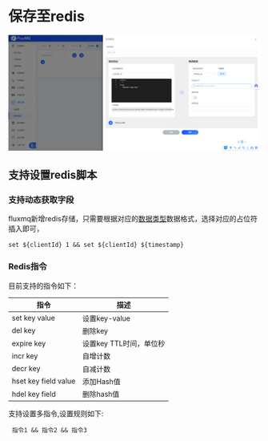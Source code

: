 # 保存至redis

![img.png](../../../../assets/images/gzyq/action/save-redis.png)
##  支持设置redis脚本

### 支持动态获取字段
fluxmq新增redis存储，只需要根据对应的[数据类型](../rule/EVENT.md)数据格式，选择对应的占位符插入即可，

```SHELL
set ${clientId} 1 && set ${clientId} ${timestamp}
```

### Redis指令



目前支持的指令如下：

| 指令                   | 描述              |
|----------------------|-----------------|
| set key value        | 设置key-value     |
| del key              | 删除key           | 
| expire key           | 设置key TTL时间，单位秒 | 
| incr key             | 自增计数            | 
| decr key             | 自减计数            | 
| hset key field value | 添加Hash值         |
| hdel key field  | 删除hash值         |


支持设置多指令,设置规则如下:

```SHELL
 指令1 && 指令2 && 指令3
```

